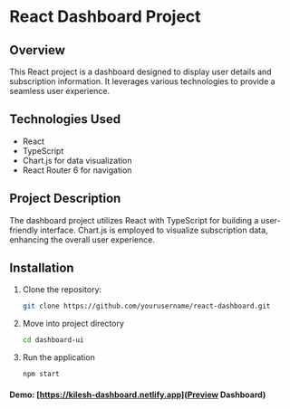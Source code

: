 # React Dashboard Project

## Overview

This React project is a dashboard designed to display user details and subscription information. It leverages various technologies to provide a seamless user experience.

## Technologies Used

- React
- TypeScript
- Chart.js for data visualization
- React Router 6 for navigation

## Project Description

The dashboard project utilizes React with TypeScript for building a user-friendly interface. Chart.js is employed to visualize subscription data, enhancing the overall user experience.

## Installation

1. Clone the repository:

   ```bash
   git clone https://github.com/yourusername/react-dashboard.git
   ```

2. Move into project directory

   ```bash
   cd dashboard-ui
   ```

3. Run the application

   ```bash
   npm start
   ```

#### Demo: [https://kilesh-dashboard.netlify.app](Preview Dashboard)

